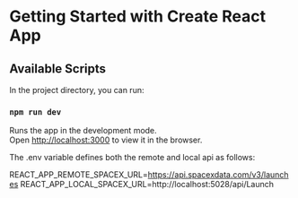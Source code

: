 # Getting Started with Create React App

## Available Scripts

In the project directory, you can run:

### `npm run dev`

Runs the app in the development mode.\
Open [http://localhost:3000](http://localhost:3000) to view it in the browser.



The .env variable defines both the remote and local api as follows:

REACT_APP_REMOTE_SPACEX_URL=https://api.spacexdata.com/v3/launches
REACT_APP_LOCAL_SPACEX_URL=http://localhost:5028/api/Launch
